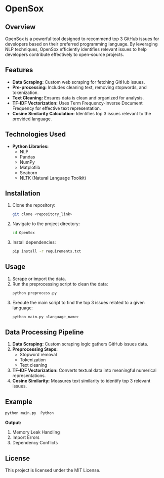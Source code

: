 # OpenSox

## Overview
OpenSox is a powerful tool designed to recommend top 3 GitHub issues for developers based on their preferred programming language. By leveraging NLP techniques, OpenSox efficiently identifies relevant issues to help developers contribute effectively to open-source projects.

## Features
- **Data Scraping:** Custom web scraping for fetching GitHub issues.
- **Pre-processing:** Includes cleaning text, removing stopwords, and tokenization.
- **Text Cleaning:** Ensures data is clean and organized for analysis.
- **TF-IDF Vectorization:** Uses Term Frequency-Inverse Document Frequency for effective text representation.
- **Cosine Similarity Calculation:** Identifies top 3 issues relevant to the provided language.

## Technologies Used
- **Python Libraries:**
  - NLP
  - Pandas
  - NumPy
  - Matplotlib
  - Seaborn
  - NLTK (Natural Language Toolkit)

## Installation
1. Clone the repository:
   ```bash
   git clone <repository_link>
   ```
2. Navigate to the project directory:
   ```bash
   cd OpenSox
   ```
3. Install dependencies:
   ```bash
   pip install -r requirements.txt
   ```

## Usage
1. Scrape or import the data.
2. Run the preprocessing script to clean the data:
   ```bash
   python preprocess.py
   ```
3. Execute the main script to find the top 3 issues related to a given language:
   ```bash
   python main.py <language_name>
   ```

## Data Processing Pipeline
1. **Data Scraping:** Custom scraping logic gathers GitHub issues data.
2. **Preprocessing Steps:**
   - Stopword removal
   - Tokenization
   - Text cleaning
3. **TF-IDF Vectorization:** Converts textual data into meaningful numerical representations.
4. **Cosine Similarity:** Measures text similarity to identify top 3 relevant issues.

## Example
```bash
python main.py  Python
```
**Output:**
1. Memory Leak Handling
2. Import Errors
3. Dependency Conflicts

## License
This project is licensed under the MIT License.

